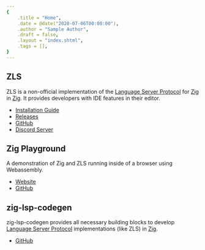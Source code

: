 ```yaml
---
{
    .title = "Home",
    .date = @date("2020-07-06T00:00:00"),
    .author = "Sample Author",
    .draft = false,
    .layout = "index.shtml",
    .tags = [],
}  
---
```


## ZLS

ZLS is a non-official implementation of the [Language Server Protocol](https://microsoft.github.io/language-server-protocol/) for [Zig](https://github.com/ziglang/zig) in [Zig](https://github.com/ziglang/zig). It provides developers with IDE features in their editor.

- [Installation Guide](zls/install/index.html)
- [Releases](zls/releases/)
- [GitHub](https://github.com/zigtools/zls)
- [Discord Server](https://discord.gg/5m5U3qpUhk)

## Zig Playground

A demonstration of Zig and ZLS running inside of a browser using Webassembly.

- [Website](https://playground.zigtools.org/)
- [GitHub](https://github.com/zigtools/playground)

## zig-lsp-codegen

zig-lsp-codegen provides all necessary building blocks to develop [Language Server Protocol](https://microsoft.github.io/language-server-protocol/) implementations (like ZLS) in [Zig](https://github.com/ziglang/zig).

<!-- https://github.com/kristoff-it/ziggy     Soon™  -->
<!-- https://github.com/kristoff-it/superhtml Soon™  -->

- [GitHub](https://github.com/zigtools/zig-lsp-codegen)

<!--
SECRET MESSAGE
- do not refer to ZLS as **the** language server or LSP
- prefer saying "ZLS" over "Zig language server"

This is to avoid implying that ZLS is the official LSP for Zig.
-->
